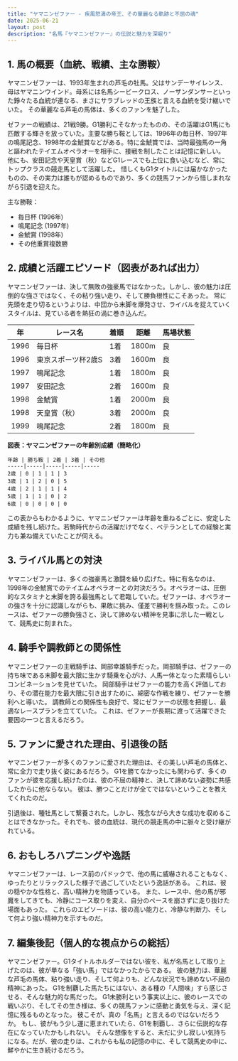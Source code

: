 ```yaml
---
title: "ヤマニンゼファー - 疾風怒濤の帝王、その華麗なる軌跡と不屈の魂"
date: 2025-06-21
layout: post
description: "名馬『ヤマニンゼファー』の伝説と魅力を深堀り"
---
```


## 1. 馬の概要（血統、戦績、主な勝鞍）

ヤマニンゼファーは、1993年生まれの芦毛の牡馬。父はサンデーサイレンス、母はヤマニンウインド。母系には名馬シービークロス、ノーザンダンサーといった錚々たる血統が連なる、まさにサラブレッドの王族と言える血統を受け継いでいた。  その華麗なる芦毛の馬体は、多くのファンを魅了した。

ゼファーの戦績は、21戦9勝。G1勝利こそなかったものの、その活躍はG1馬にも匹敵する輝きを放っていた。主要な勝ち鞍としては、1996年の毎日杯、1997年の鳴尾記念、1998年の金鯱賞などがある。特に金鯱賞では、当時最強馬の一角と謳われたテイエムオペラオーを相手に、接戦を制したことは記憶に新しい。  他にも、安田記念や天皇賞（秋）などG1レースでも上位に食い込むなど、常にトップクラスの競走馬として活躍した。  惜しくもG1タイトルには届かなかったものの、その実力は誰もが認めるものであり、多くの競馬ファンから惜しまれながら引退を迎えた。

主な勝鞍：
* 毎日杯 (1996年)
* 鳴尾記念 (1997年)
* 金鯱賞 (1998年)
* その他重賞複数勝


## 2. 成績と活躍エピソード（図表があれば出力）

ヤマニンゼファーは、決して無敗の強豪馬ではなかった。しかし、彼の魅力は圧倒的な強さではなく、その粘り強い走り、そして勝負根性にこそあった。  常に先頭を走り切るというよりは、中団から末脚を爆発させ、ライバルを捉えていくスタイルは、見ている者を熱狂の渦に巻き込んだ。

| 年 | レース名 | 着順 | 距離 | 馬場状態 |
|---|---|---|---|---|
| 1996 | 毎日杯 | 1着 | 1800m | 良 |
| 1996 | 東京スポーツ杯2歳S | 3着 | 1600m | 良 |
| 1997 | 鳴尾記念 | 1着 | 1800m | 良 |
| 1997 | 安田記念 | 2着 | 1600m | 良 |
| 1998 | 金鯱賞 | 1着 | 2000m | 良 |
| 1998 | 天皇賞（秋） | 3着 | 2000m | 良 |
| 1999 | 鳴尾記念 | 2着 | 1800m | 良 |


**図表：ヤマニンゼファーの年齢別成績（簡略化）**

```
年齢 | 勝ち鞍 | 2着 | 3着 | その他
-----|-----|-----|-----|-----
2歳 | 0 | 1 | 1 | 3
3歳 | 1 | 2 | 0 | 5
4歳 | 2 | 1 | 1 | 4
5歳 | 1 | 1 | 0 | 2
6歳 | 0 | 0 | 0 | 0
```

この表からもわかるように、ヤマニンゼファーは年齢を重ねるごとに、安定した成績を残し続けた。若駒時代からの活躍だけでなく、ベテランとしての経験と実力も兼ね備えていたことが伺える。


## 3. ライバル馬との対決

ヤマニンゼファーは、多くの強豪馬と激闘を繰り広げた。特に有名なのは、1998年の金鯱賞でのテイエムオペラオーとの対決だろう。オペラオーは、圧倒的なスタミナと末脚を誇る最強馬として君臨していた。ゼファーは、オペラオーの強さを十分に認識しながらも、果敢に挑み、僅差で勝利を掴み取った。このレースは、ゼファーの勝負強さと、決して諦めない精神を見事に示した一戦として、競馬史に刻まれた。


## 4. 騎手や調教師との関係性

ヤマニンゼファーの主戦騎手は、岡部幸雄騎手だった。岡部騎手は、ゼファーの持ち味である末脚を最大限に生かす騎乗を心がけ、人馬一体となった素晴らしいコンビネーションを見せていた。  岡部騎手はゼファーの能力を高く評価しており、その潜在能力を最大限に引き出すために、綿密な作戦を練り、ゼファーを勝利へと導いた。  調教師との関係性も良好で、常にゼファーの状態を把握し、最適なレースプランを立てていた。  これは、ゼファーが長期に渡って活躍できた要因の一つと言えるだろう。


## 5. ファンに愛された理由、引退後の話

ヤマニンゼファーが多くのファンに愛された理由は、その美しい芦毛の馬体と、常に全力で走り抜く姿にあるだろう。  G1を勝てなかったにも関わらず、多くのファンが彼を応援し続けたのは、彼の不屈の精神と、決して諦めない姿勢に共感したからに他ならない。  彼は、勝つことだけが全てではないということを教えてくれたのだ。

引退後は、種牡馬として繋養された。しかし、残念ながら大きな成功を収めることはできなかった。それでも、彼の血統は、現代の競走馬の中に脈々と受け継がれている。


## 6. おもしろハプニングや逸話

ヤマニンゼファーは、レース前のパドックで、他の馬に威嚇されることもなく、ゆったりとリラックスした様子で過ごしていたという逸話がある。  これは、彼の穏やかな性格と、高い精神力を物語っている。  また、レース中、他の馬が邪魔をしてきても、冷静にコース取りを変え、自分のペースを崩さずに走り抜けた場面もあった。  これらのエピソードは、彼の高い能力と、冷静な判断力、そして何より強い精神力を示すものだ。


## 7. 編集後記（個人的な視点からの総括）

ヤマニンゼファー。G1タイトルホルダーではない彼を、私が名馬として取り上げたのは、彼が単なる「強い馬」ではなかったからである。  彼の魅力は、華麗な芦毛の馬体、粘り強い走り、そして何よりも、どんな状況でも諦めない不屈の精神にあった。  G1を制覇した馬たちにはない、ある種の「人間味」すら感じさせる、そんな魅力的な馬だった。  G1未勝利という事実以上に、彼のレースでの戦いぶり、そしてその生き様は、多くの競馬ファンに感動と勇気を与え、深く記憶に残るものとなった。  彼こそが、真の「名馬」と言えるのではないだろうか。  もし、彼がもう少し運に恵まれていたら、G1を制覇し、さらに伝説的な存在になっていたかもしれない。  そんな想像をすると、未だに少し寂しい気持ちになる。だが、彼の走りは、これからも私の記憶の中に、そして競馬史の中に、鮮やかに生き続けるだろう。
